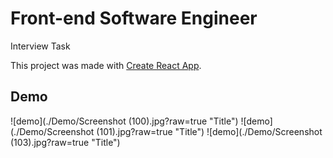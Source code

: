 # Front-end Software Engineer 
Interview Task

This project was made with [Create React App](https://github.com/facebook/create-react-app).

## Demo
![demo](./Demo/Screenshot (100).jpg?raw=true "Title")
![demo](./Demo/Screenshot (101).jpg?raw=true "Title")
![demo](./Demo/Screenshot (103).jpg?raw=true "Title")
